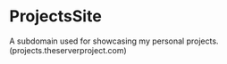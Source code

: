 # ProjectsSite
A subdomain used for showcasing my personal projects. (projects.theserverproject.com)
